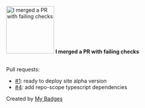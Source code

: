 <img src="https://my-badges.github.io/my-badges/this-is-fine.png" alt="I merged a PR with failing checks" title="I merged a PR with failing checks" width="128">
<strong>I merged a PR with failing checks</strong>
<br><br>

Pull requests:

- <a href="https://github.com/0x3f1opusexpavotelos/wiki/pull/1">#1</a>: ready to deploy site alpha version
- <a href="https://github.com/0x3f1opusexpavotelos/wiki/pull/4">#4</a>: add repo-scope typescript dependencies


Created by <a href="https://github.com/my-badges/my-badges">My Badges</a>
